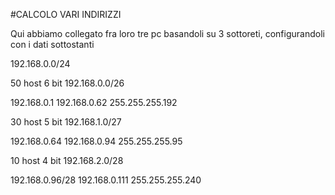 #CALCOLO VARI INDIRIZZI

Qui abbiamo collegato fra loro tre pc basandoli su 3 sottoreti, configurandoli con
i dati sottostanti







192.168.0.0/24

50 host 6 bit 192.168.0.0/26

192.168.0.1
192.168.0.62
255.255.255.192

30 host 5 bit 192.168.1.0/27

192.168.0.64
192.168.0.94
255.255.255.95

10 host 4 bit 192.168.2.0/28

192.168.0.96/28
192.168.0.111
255.255.255.240